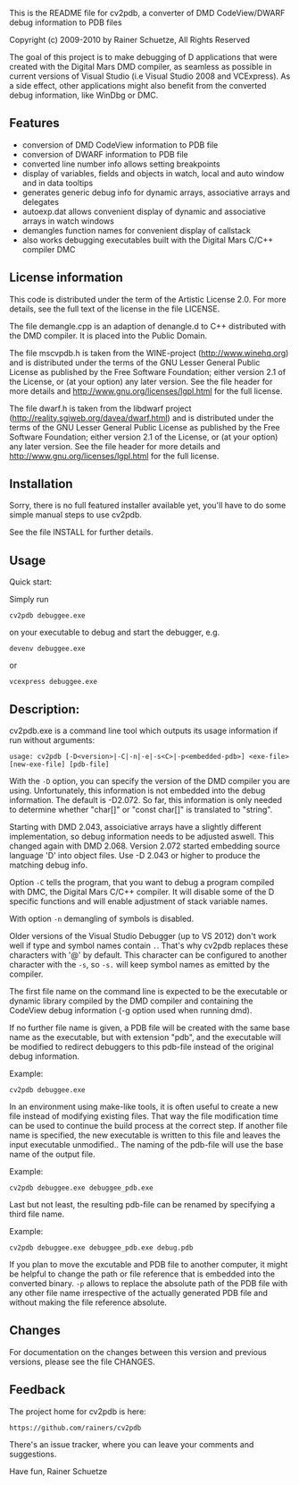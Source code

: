 
This is the README file for cv2pdb, a 
converter of DMD CodeView/DWARF debug information to PDB files

Copyright (c) 2009-2010 by Rainer Schuetze, All Rights Reserved

The goal of this project is to make debugging of D applications that
were created with the Digital Mars DMD compiler, as seamless as possible 
in current versions of Visual Studio (i.e Visual Studio 2008 and 
VCExpress).
As a side effect, other applications might also benefit from the 
converted debug information, like WinDbg or DMC.

Features
--------
* conversion of DMD CodeView information to PDB file
* conversion of DWARF information to PDB file
* converted line number info allows setting breakpoints
* display of variables, fields and objects in watch, local and auto window and in data tooltips
* generates generic debug info for dynamic arrays, associative arrays and delegates
* autoexp.dat allows convenient display of dynamic and associative arrays in watch windows
* demangles function names for convenient display of callstack 
* also works debugging executables built with the Digital Mars C/C++ compiler DMC

License information
-------------------

This code is distributed under the term of the Artistic License 2.0.
For more details, see the full text of the license in the file LICENSE.

The file demangle.cpp is an adaption of denangle.d to C++ distributed with
the DMD compiler. It is placed into the Public Domain.

The file mscvpdb.h is taken from the WINE-project (http://www.winehq.org)
and is distributed under the terms of the GNU Lesser General Public
License as published by the Free Software Foundation; either
version 2.1 of the License, or (at your option) any later version.
See the file header for more details and 
http://www.gnu.org/licenses/lgpl.html for the full license.

The file dwarf.h is taken from the libdwarf project 
(http://reality.sgiweb.org/davea/dwarf.html)
and is distributed under the terms of the GNU Lesser General Public
License as published by the Free Software Foundation; either
version 2.1 of the License, or (at your option) any later version.
See the file header for more details and 
http://www.gnu.org/licenses/lgpl.html for the full license.

Installation
------------
Sorry, there is no full featured installer available yet, you'll have
to do some simple manual steps to use cv2pdb.

See the file INSTALL for further details.

Usage
-----

Quick start:

Simply run

    cv2pdb debuggee.exe

on your executable to debug and start the debugger, e.g.

    devenv debuggee.exe

or

    vcexpress debuggee.exe

Description:
------------

cv2pdb.exe is a command line tool which outputs its usage information
if run without arguments:

    usage: cv2pdb [-D<version>|-C|-n|-e|-s<C>|-p<embedded-pdb>] <exe-file> [new-exe-file] [pdb-file]

With the `-D` option, you can specify the version of the DMD compiler
you are using. Unfortunately, this information is not embedded into
the debug information. The default is -D2.072. So far, this information 
is only needed to determine whether "char[]" or "const char[]" is 
translated to "string". 

Starting with DMD 2.043, assoiciative arrays have a slightly different
implementation, so debug information needs to be adjusted aswell. This changed
again with DMD 2.068. Version 2.072 started embedding source language 'D' into object files.
Use -D 2.043 or higher to produce the matching debug info.

Option `-C` tells the program, that you want to debug a program compiled
with DMC, the Digital Mars C/C++ compiler. It will disable some of the
D specific functions and will enable adjustment of stack variable names.

With option `-n` demangling of symbols is disabled.

Older versions of the Visual Studio Debugger (up to VS 2012) don't work well if type
and symbol names contain `.`. That's why cv2pdb replaces these characters with '@' by default.
This character can be configured to another character with the `-s`, so `-s.` will
keep symbol names as emitted by the compiler.

The first file name on the command line is expected to be the executable
or dynamic library compiled by the DMD compiler and containing the 
CodeView debug information (-g option used when running dmd).

If no further file name is given, a PDB file will be created with the
same base name as the executable, but with extension "pdb", and the 
executable will be modified to redirect debuggers to this pdb-file instead
of the original debug information.

Example:

    cv2pdb debuggee.exe

In an environment using make-like tools, it is often useful to create
a new file instead of modifying existing files. That way the file 
modification time can be used to continue the build process at the
correct step. 
If another file name is specified, the new executable is written
to this file and leaves the input executable unmodified.. The naming 
of the pdb-file will use the base name of the output file.

Example:

    cv2pdb debuggee.exe debuggee_pdb.exe

Last but not least, the resulting pdb-file can be renamed by specifying
a third file name.

Example:

    cv2pdb debuggee.exe debuggee_pdb.exe debug.pdb

If you plan to move the excutable and PDB file to another computer, it might be helpful
to change the path or file reference that is embedded into the converted binary. `-p` allows
to replace the absolute path of the PDB file with any other file name irrespective of the
actually generated PDB file and without making the file reference absolute.


Changes
-------

For documentation on the changes between this version and
previous versions, please see the file CHANGES.

Feedback
--------
The project home for cv2pdb is here:

    https://github.com/rainers/cv2pdb

There's an issue tracker, where you can leave your comments and suggestions.

Have fun,
Rainer Schuetze

